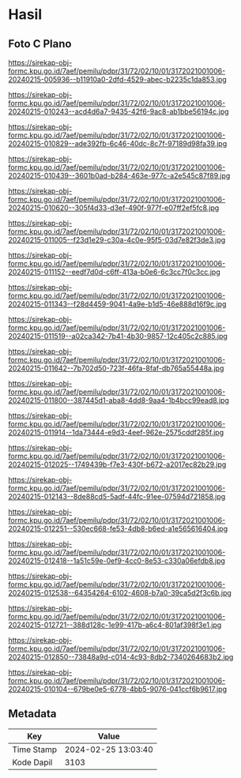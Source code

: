 # Hasil

## Foto C Plano

https://sirekap-obj-formc.kpu.go.id/7aef/pemilu/pdpr/31/72/02/10/01/3172021001006-20240215-005936--b11910a0-2dfd-4529-abec-b2235c1da853.jpg

https://sirekap-obj-formc.kpu.go.id/7aef/pemilu/pdpr/31/72/02/10/01/3172021001006-20240215-010243--acd4d6a7-9435-42f6-9ac8-ab1bbe56194c.jpg

https://sirekap-obj-formc.kpu.go.id/7aef/pemilu/pdpr/31/72/02/10/01/3172021001006-20240215-010829--ade392fb-6c46-40dc-8c7f-97189d98fa39.jpg

https://sirekap-obj-formc.kpu.go.id/7aef/pemilu/pdpr/31/72/02/10/01/3172021001006-20240215-010439--3601b0ad-b284-463e-977c-a2e545c87f89.jpg

https://sirekap-obj-formc.kpu.go.id/7aef/pemilu/pdpr/31/72/02/10/01/3172021001006-20240215-010620--305f4d33-d3ef-490f-977f-e07ff2ef5fc8.jpg

https://sirekap-obj-formc.kpu.go.id/7aef/pemilu/pdpr/31/72/02/10/01/3172021001006-20240215-011005--f23d1e29-c30a-4c0e-95f5-03d7e82f3de3.jpg

https://sirekap-obj-formc.kpu.go.id/7aef/pemilu/pdpr/31/72/02/10/01/3172021001006-20240215-011152--eedf7d0d-c6ff-413a-b0e6-6c3cc7f0c3cc.jpg

https://sirekap-obj-formc.kpu.go.id/7aef/pemilu/pdpr/31/72/02/10/01/3172021001006-20240215-011343--f28d4459-9041-4a9e-b1d5-46e888d16f9c.jpg

https://sirekap-obj-formc.kpu.go.id/7aef/pemilu/pdpr/31/72/02/10/01/3172021001006-20240215-011519--a02ca342-7b41-4b30-9857-12c405c2c885.jpg

https://sirekap-obj-formc.kpu.go.id/7aef/pemilu/pdpr/31/72/02/10/01/3172021001006-20240215-011642--7b702d50-723f-46fa-8faf-db765a55448a.jpg

https://sirekap-obj-formc.kpu.go.id/7aef/pemilu/pdpr/31/72/02/10/01/3172021001006-20240215-011800--387445d1-aba8-4dd8-9aa4-1b4bcc99ead8.jpg

https://sirekap-obj-formc.kpu.go.id/7aef/pemilu/pdpr/31/72/02/10/01/3172021001006-20240215-011914--1da73444-e9d3-4eef-962e-2575cddf285f.jpg

https://sirekap-obj-formc.kpu.go.id/7aef/pemilu/pdpr/31/72/02/10/01/3172021001006-20240215-012025--1749439b-f7e3-430f-b672-a2017ec82b29.jpg

https://sirekap-obj-formc.kpu.go.id/7aef/pemilu/pdpr/31/72/02/10/01/3172021001006-20240215-012143--8de88cd5-5adf-44fc-91ee-07594d721858.jpg

https://sirekap-obj-formc.kpu.go.id/7aef/pemilu/pdpr/31/72/02/10/01/3172021001006-20240215-012251--530ec668-fe53-4db8-b6ed-a1e565616404.jpg

https://sirekap-obj-formc.kpu.go.id/7aef/pemilu/pdpr/31/72/02/10/01/3172021001006-20240215-012418--1a51c59e-0ef9-4cc0-8e53-c330a06efdb8.jpg

https://sirekap-obj-formc.kpu.go.id/7aef/pemilu/pdpr/31/72/02/10/01/3172021001006-20240215-012538--64354264-6102-4608-b7a0-39ca5d2f3c6b.jpg

https://sirekap-obj-formc.kpu.go.id/7aef/pemilu/pdpr/31/72/02/10/01/3172021001006-20240215-012721--388d128c-1e99-417b-a6c4-801af398f3e1.jpg

https://sirekap-obj-formc.kpu.go.id/7aef/pemilu/pdpr/31/72/02/10/01/3172021001006-20240215-012850--73848a9d-c014-4c93-8db2-7340264683b2.jpg

https://sirekap-obj-formc.kpu.go.id/7aef/pemilu/pdpr/31/72/02/10/01/3172021001006-20240215-010104--679be0e5-6778-4bb5-9076-041ccf6b9617.jpg


## Metadata

| Key        | Value               |
| ---------- | ------------------- |
| Time Stamp | 2024-02-25 13:03:40 |
| Kode Dapil | 3103                |



